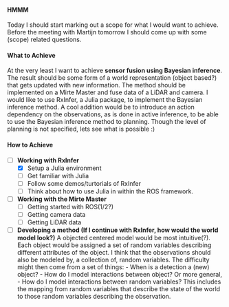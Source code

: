 #### HMMM
Today I should start marking out a scope for what I would want to achieve. Before the meeting with Martijn tomorrow I should come up with some (scope) related questions. 
#### What to Achieve
At the very least I want to achieve **sensor fusion using Bayesian inference**. The result should be some form of a world representation (object based?) that gets updated with new information. The method should be implemented on a Mirte Master and fuse data of a LiDAR and camera. I would like to use RxInfer, a Julia package, to implement the Bayesian inference method.  A cool addition would be to introduce an action dependency on the observations, as is done in active inference, to be able to use the Bayesian inference method to planning. Though the level of planning is not specified, lets see what is possible :)
#### How to Achieve
- [ ] **Working with RxInfer**
	- [x] Setup a Julia environment
	- [ ] Get familiar with Julia
	- [ ] Follow some demos/turtorials of RxInfer
	- [ ] Think about how to use Julia in within the ROS framework.
- [ ] **Working with the Mirte Master**
	- [ ] Getting started with ROS(1/2?) 
	- [ ] Getting camera data
	- [ ] Getting LiDAR data
- [ ] **Developing a method (If I continue with RxInfer, how would the world model look?)**
	A objected centered model would be most intuitive(?). Each object would be assigned a set of random variables describing different attributes of the object. I think that the observations should also be modeled by, a collection of, random variables. The difficulty might then come from a set of things:
		- When is a detection a (new) object?
		- How do I model interactions between object? Or more general,
		- How do I model interactions between random variables? This includes the mapping from random variables that describe the state of the world to those random variables describing the observation. 